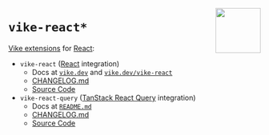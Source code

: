 [<img src="https://vike.dev/vike-readme.svg" align="right" height="90">](https://vike.dev)

# `vike-react*`

[Vike extensions](https://vike.dev/extensions) for [React](https://react.dev):
- `vike-react` ([React](https://react.dev) integration)
  - Docs at [`vike.dev`](https://vike.dev) and [`vike.dev/vike-react`](https://vike.dev/vike-react)
  - [CHANGELOG.md](packages/vike-react/CHANGELOG.md)
  - [Source Code](packages/vike-react)
- `vike-react-query` ([TanStack React Query](https://tanstack.com/query/latest) integration)
  - Docs at [`README.md`](packages/vike-react-query#readme)
  - [CHANGELOG.md](packages/vike-react-query/CHANGELOG.md)
  - [Source Code](packages/vike-react-query)
